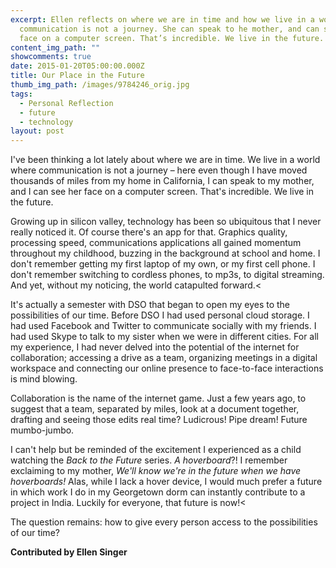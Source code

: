 ```yaml
---
excerpt: Ellen reflects on where we are in time and how we live in a world where
  communication is not a journey. She can speak to he mother, and can see her
  face on a computer screen. That’s incredible. We live in the future.
content_img_path: ""
showcomments: true
date: 2015-01-20T05:00:00.000Z
title: Our Place in the Future
thumb_img_path: /images/9784246_orig.jpg
tags:
  - Personal Reflection
  - future
  - technology
layout: post
---
```

I've been thinking a lot lately about where we are in time. We live in a world where communication is not a journey – here even though I have moved thousands of miles from my home in California, I can speak to my mother, and I can see her face on a computer screen. That's incredible. We live in the future.

Growing up in silicon valley, technology has been so ubiquitous that I never really noticed it. Of course there's an app for that. Graphics quality, processing speed, communications applications all gained momentum throughout my childhood, buzzing in the background at school and home. I don't remember getting my first laptop of my own, or my first cell phone. I don't remember switching to cordless phones, to mp3s, to digital streaming. And yet, without my noticing, the world catapulted forward.<

It's actually a semester with DSO that began to open my eyes to the possibilities of our time. Before DSO I had used personal cloud storage. I had used Facebook and Twitter to communicate socially with my friends. I had used Skype to talk to my sister when we were in different cities. For all my experience, I had never delved into the potential of the internet for collaboration; accessing a drive as a team, organizing meetings in a digital workspace and connecting our online presence to face-to-face interactions is mind blowing.

Collaboration is the name of the internet game. Just a few years ago, to suggest that a team, separated by miles, look at a document together, drafting and seeing those edits real time? Ludicrous! Pipe dream! Future mumbo-jumbo.

I can't help but be reminded of the excitement I experienced as a child watching the *Back to the Future* series. *A hoverboard*?! I remember exclaiming to my mother, *We'll know we're in the future when we have hoverboards!* Alas, while I lack a hover device, I would much prefer a future in which work I do in my Georgetown dorm can instantly contribute to a project in India. Luckily for everyone, that future is now!<

The question remains: how to give every person access to the possibilities of our time?

**Contributed by Ellen Singer**